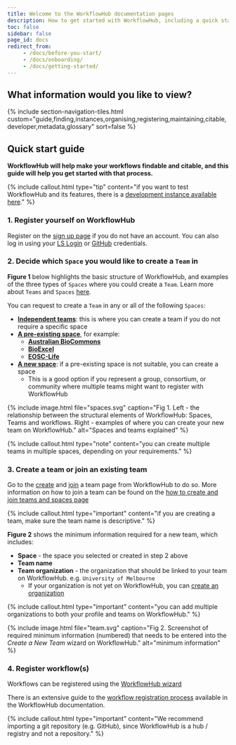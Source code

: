 ```yaml
---
title: Welcome to the WorkflowHub documentation pages
description: How to get started with WorkflowHub, including a quick start guide for registering workflows.
toc: false
sidebar: false
page_id: docs
redirect_from: 
     - /docs/before-you-start/
     - /docs/onboarding/
     - /docs/getting-started/
---
```


## What information would you like to view?

{% include section-navigation-tiles.html custom="guide,finding,instances,organising,registering,maintaining,citable,developer,metadata,glossary" sort=false %}


## Quick start guide

**WorkflowHub will help make your workflows findable and citable, and this guide will help you get started with that process.**

{% include callout.html type="tip" content="if you want to test WorkflowHub and its features, there is a [development instance available here](https://dev.workflowhub.eu/)." %}

### 1. Register yourself on WorkflowHub

Register on the [sign up page](https://workflowhub.eu/signup) if you do not have an account. You can also log in using your [LS Login](https://lifescience-ri.eu/ls-login/) or [GitHub](https://github.com/) credentials.


### 2. Decide which `Space` you would like to create a `Team` in

**Figure 1** below highlights the basic structure of WorkflowHub, and examples of the three types of `Spaces` where you could create a `Team`. Learn more about `Teams` and `Spaces` [here](/docs/space-team-organisation).

You can request to create a `Team` in any or all of the following `Spaces`:

- [**Independent teams**](https://workflowhub.eu/programmes/3): this is where you can create a team if you do not require a specific space
- [**A pre-existing space**](https://workflowhub.eu/programmes), for example:
     * [**Australian BioCommons**](https://workflowhub.eu/programmes/8)
     * [**BioExcel**](https://workflowhub.eu/programmes/2)
     * [**EOSC-Life**](https://workflowhub.eu/programmes/6)
- [**A new space**](https://workflowhub.eu/programmes/new): if a pre-existing space is not suitable, you can create a space
     * This is a good option if you represent a group, consortium, or community where multiple teams might want to register with WorkflowHub

{% include image.html file="spaces.svg" caption="Fig 1. Left - the relationship between the structural elements of WorkflowHub: Spaces, Teams and workflows. Right - examples of where you can create your new team on WorkflowHub." alt="Spaces and teams explained" %}

{% include callout.html type="note" content="you can create multiple teams in multiple spaces, depending on your requirements." %}


### 3. Create a team or join an existing team

Go to the [create](https://workflowhub.eu/projects/guided_create) and [join](https://workflowhub.eu/projects/guided_join) a team page from WorkflowHub to do so. More information on how to join a team can be found on the [how to create and join teams and spaces page](/docs/join-create-teams-spaces)

{% include callout.html type="important" content="if you are creating a team, make sure the team name is descriptive." %}

**Figure 2** shows the minimum information required for a new team, which includes:

- **Space** - the space you selected or created in step 2 above
- **Team name**
- **Team organization** - the organization that should be linked to your team on WorkflowHub. e.g. `University of Melbourne`
     * If your organization is not yet on WorkflowHub, you can [create an organization](https://workflowhub.eu/institutions/new)

{% include callout.html type="important" content="you can add multiple organizations to both your profile and teams on WorkflowHub." %}

{% include image.html file="team.svg" caption="Fig 2. Screenshot of required minimum information (numbered) that needs to be entered into the *Create a New Team* wizard on WorkflowHub." alt="minimum information" %}


### 4. Register workflow(s) 

Workflows can be registered using the [WorkflowHub wizard](https://workflowhub.eu/workflows/new)

There is an extensive guide to the [workflow registration process](/docs/registering_workflows/registering-a-workflow/) available in the WorkflowHub documentation.

{% include callout.html type="important" content="We recommend importing a git repository (e.g. GitHub), since WorkflowHub is a hub / registry and not a repository." %}
